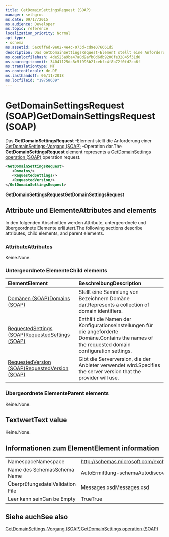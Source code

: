```yaml
---
title: GetDomainSettingsRequest (SOAP)
manager: sethgros
ms.date: 09/17/2015
ms.audience: Developer
ms.topic: reference
localization_priority: Normal
api_type:
- schema
ms.assetid: 5ac0ff6d-9e02-4e4c-973d-cd9e076661d5
description: Das GetDomainSettingsRequest-Element stellt eine Anforderung GetDomainSettings-Vorgang (SOAP)-Operation dar.
ms.openlocfilehash: 4de525a9ba47a0d9afb0d6db9200fe32845f31d0
ms.sourcegitcommit: 34041125dc8c5f993b21cebfc4f8b72f0fd2cb6f
ms.translationtype: MT
ms.contentlocale: de-DE
ms.lasthandoff: 06/11/2018
ms.locfileid: "19758639"
---
```

# <a name="getdomainsettingsrequest-soap"></a><span data-ttu-id="89527-103">GetDomainSettingsRequest (SOAP)</span><span class="sxs-lookup"><span data-stu-id="89527-103">GetDomainSettingsRequest (SOAP)</span></span>

<span data-ttu-id="89527-104">Das **GetDomainSettingsRequest** -Element stellt die Anforderung einer [GetDomainSettings-Vorgang (SOAP)](getdomainsettings-operation-soap.md) -Operation dar.</span><span class="sxs-lookup"><span data-stu-id="89527-104">The **GetDomainSettingsRequest** element represents a [GetDomainSettings operation (SOAP)](getdomainsettings-operation-soap.md) operation request.</span></span> 
  
```XML
<GetDomainSettingsRequest>
   <Domains/>
   <RequestedSettings/>
   <RequestedVersion/>
</GetDomainSettingsRequest>
```

 <span data-ttu-id="89527-105">**GetDomainSettingsRequest**</span><span class="sxs-lookup"><span data-stu-id="89527-105">**GetDomainSettingsRequest**</span></span>
## <a name="attributes-and-elements"></a><span data-ttu-id="89527-106">Attribute und Elemente</span><span class="sxs-lookup"><span data-stu-id="89527-106">Attributes and elements</span></span>

<span data-ttu-id="89527-107">In den folgenden Abschnitten werden Attribute, untergeordnete und übergeordnete Elemente erläutert.</span><span class="sxs-lookup"><span data-stu-id="89527-107">The following sections describe attributes, child elements, and parent elements.</span></span>
  
### <a name="attributes"></a><span data-ttu-id="89527-108">Attribute</span><span class="sxs-lookup"><span data-stu-id="89527-108">Attributes</span></span>

<span data-ttu-id="89527-109">Keine.</span><span class="sxs-lookup"><span data-stu-id="89527-109">None.</span></span>
  
### <a name="child-elements"></a><span data-ttu-id="89527-110">Untergeordnete Elemente</span><span class="sxs-lookup"><span data-stu-id="89527-110">Child elements</span></span>

|<span data-ttu-id="89527-111">**Element**</span><span class="sxs-lookup"><span data-stu-id="89527-111">**Element**</span></span>|<span data-ttu-id="89527-112">**Beschreibung**</span><span class="sxs-lookup"><span data-stu-id="89527-112">**Description**</span></span>|
|:-----|:-----|
|[<span data-ttu-id="89527-113">Domänen (SOAP)</span><span class="sxs-lookup"><span data-stu-id="89527-113">Domains (SOAP)</span></span>](domains-soap.md) <br/> |<span data-ttu-id="89527-114">Stellt eine Sammlung von Bezeichnern Domäne dar.</span><span class="sxs-lookup"><span data-stu-id="89527-114">Represents a collection of domain identifiers.</span></span>  <br/> |
|[<span data-ttu-id="89527-115">RequestedSettings (SOAP)</span><span class="sxs-lookup"><span data-stu-id="89527-115">RequestedSettings (SOAP)</span></span>](requestedsettings-soap.md) <br/> |<span data-ttu-id="89527-116">Enthält die Namen der Konfigurationseinstellungen für die angeforderte Domäne.</span><span class="sxs-lookup"><span data-stu-id="89527-116">Contains the names of the requested domain configuration settings.</span></span>  <br/> |
|[<span data-ttu-id="89527-117">RequestedVersion (SOAP)</span><span class="sxs-lookup"><span data-stu-id="89527-117">RequestedVersion (SOAP)</span></span>](requestedversion-soap.md) <br/> |<span data-ttu-id="89527-118">Gibt die Serverversion, die der Anbieter verwendet wird.</span><span class="sxs-lookup"><span data-stu-id="89527-118">Specifies the server version that the provider will use.</span></span>  <br/> |
   
### <a name="parent-elements"></a><span data-ttu-id="89527-119">Übergeordnete Elemente</span><span class="sxs-lookup"><span data-stu-id="89527-119">Parent elements</span></span>

<span data-ttu-id="89527-120">Keine.</span><span class="sxs-lookup"><span data-stu-id="89527-120">None.</span></span>
  
## <a name="text-value"></a><span data-ttu-id="89527-121">Textwert</span><span class="sxs-lookup"><span data-stu-id="89527-121">Text value</span></span>

<span data-ttu-id="89527-122">Keine.</span><span class="sxs-lookup"><span data-stu-id="89527-122">None.</span></span>
  
## <a name="element-information"></a><span data-ttu-id="89527-123">Informationen zum Element</span><span class="sxs-lookup"><span data-stu-id="89527-123">Element information</span></span>

|||
|:-----|:-----|
|<span data-ttu-id="89527-124">Namespace</span><span class="sxs-lookup"><span data-stu-id="89527-124">Namespace</span></span>  <br/> |http://schemas.microsoft.com/exchange/2010/Autodiscover  <br/> |
|<span data-ttu-id="89527-125">Name des Schemas</span><span class="sxs-lookup"><span data-stu-id="89527-125">Schema Name</span></span>  <br/> |<span data-ttu-id="89527-126">AutoErmittlung-schema</span><span class="sxs-lookup"><span data-stu-id="89527-126">Autodiscover schema</span></span>  <br/> |
|<span data-ttu-id="89527-127">Überprüfungsdatei</span><span class="sxs-lookup"><span data-stu-id="89527-127">Validation File</span></span>  <br/> |<span data-ttu-id="89527-128">Messages.xsd</span><span class="sxs-lookup"><span data-stu-id="89527-128">Messages.xsd</span></span>  <br/> |
|<span data-ttu-id="89527-129">Leer kann sein</span><span class="sxs-lookup"><span data-stu-id="89527-129">Can be Empty</span></span>  <br/> |<span data-ttu-id="89527-130">True</span><span class="sxs-lookup"><span data-stu-id="89527-130">True</span></span>  <br/> |
   
## <a name="see-also"></a><span data-ttu-id="89527-131">Siehe auch</span><span class="sxs-lookup"><span data-stu-id="89527-131">See also</span></span>



[<span data-ttu-id="89527-132">GetDomainSettings-Vorgang (SOAP)</span><span class="sxs-lookup"><span data-stu-id="89527-132">GetDomainSettings operation (SOAP)</span></span>](getdomainsettings-operation-soap.md)


